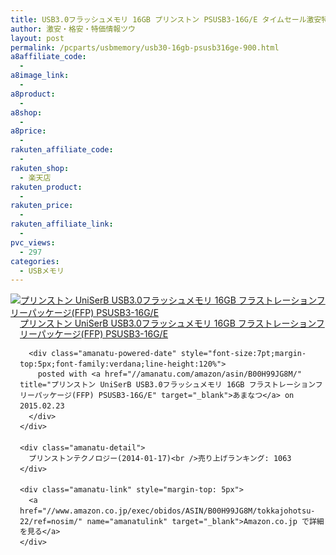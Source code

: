 ```yaml
---
title: USB3.0フラッシュメモリ 16GB プリンストン PSUSB3-16G/E タイムセール激安特価900円台！送料無料！
author: 激安・格安・特価情報ツウ
layout: post
permalink: /pcparts/usbmemory/usb30-16gb-psusb316ge-900.html
a8affiliate_code:
  -
a8image_link:
  -
a8product:
  -
a8shop:
  -
a8price:
  -
rakuten_affiliate_code:
  -
rakuten_shop:
  - 楽天店
rakuten_product:
  -
rakuten_price:
  -
rakuten_affiliate_link:
  -
pvc_views:
  - 297
categories:
  - USBメモリ
---
```

<div class="amanatu-box" style="margin-bottom:0px;">
  <div class="amanatu-image" style="float:left;">
    <a href="//www.amazon.co.jp/exec/obidos/ASIN/B00H99JG8M/tokkajohotsu-22/ref=nosim/" name="amanatulink" target="_blank"><img src="//i2.wp.com/ecx.images-amazon.com/images/I/31VCkrqlsvL._SL160_.jpg?w=546" alt="プリンストン UniSerB USB3.0フラッシュメモリ 16GB フラストレーションフリーパッケージ(FFP) PSUSB3-16G/E" style="border: none;" data-recalc-dims="1" /></a>
  </div>

  <div class="amanatu-info" style="float:left;margin-left:15px;line-height:120%">
    <div class="amanatu-name" style="margin-bottom:10px;line-height:120%">
      <a href="//www.amazon.co.jp/exec/obidos/ASIN/B00H99JG8M/tokkajohotsu-22/ref=nosim/" name="amanatulink" target="_blank">プリンストン UniSerB USB3.0フラッシュメモリ 16GB フラストレーションフリーパッケージ(FFP) PSUSB3-16G/E</a>

      <div class="amanatu-powered-date" style="font-size:7pt;margin-top:5px;font-family:verdana;line-height:120%">
        posted with <a href="//amanatu.com/amazon/asin/B00H99JG8M/" title="プリンストン UniSerB USB3.0フラッシュメモリ 16GB フラストレーションフリーパッケージ(FFP) PSUSB3-16G/E" target="_blank">あまなつ</a> on 2015.02.23
      </div>
    </div>

    <div class="amanatu-detail">
      プリンストンテクノロジー(2014-01-17)<br />売り上げランキング: 1063
    </div>

    <div class="amanatu-link" style="margin-top: 5px">
      <a href="//www.amazon.co.jp/exec/obidos/ASIN/B00H99JG8M/tokkajohotsu-22/ref=nosim/" name="amanatulink" target="_blank">Amazon.co.jp で詳細を見る</a>
    </div>
  </div>

  <div class="amanatu-footer" style="clear: left">
  </div>
</div>